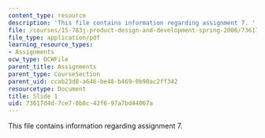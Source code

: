 ```yaml
---
content_type: resource
description: 'This file contains information regarding assignment 7. '
file: /courses/15-783j-product-design-and-development-spring-2006/73617d4d7ce70b8c42f697a7bd44067a_sample_assignm_7.pdf
file_type: application/pdf
learning_resource_types:
- Assignments
ocw_type: OCWFile
parent_title: Assignments
parent_type: CourseSection
parent_uid: ccab23d8-a646-be48-b469-0b90ac2ff342
resourcetype: Document
title: Slide 1
uid: 73617d4d-7ce7-0b8c-42f6-97a7bd44067a
---
```

This file contains information regarding assignment 7. 
